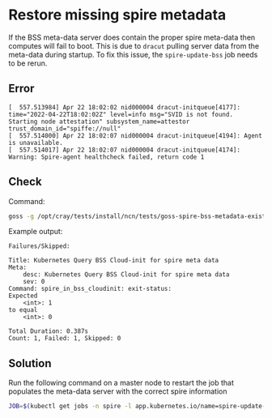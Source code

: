 # Restore missing spire metadata

If the BSS meta-data server does contain the proper spire meta-data then
computes will fail to boot. This is due to `dracut` pulling server data from the
meta-data during startup. To fix this issue, the `spire-update-bss` job needs
to be rerun.

## Error

```text
[  557.513984] Apr 22 18:02:02 nid000004 dracut-initqueue[4177]: time="2022-04-22T18:02:02Z" level=info msg="SVID is not found. Starting node attestation" subsystem_name=attestor trust_domain_id="spiffe://null"
[  557.514000] Apr 22 18:02:07 nid000004 dracut-initqueue[4194]: Agent is unavailable.
[  557.514017] Apr 22 18:02:07 nid000004 dracut-initqueue[4174]: Warning: Spire-agent healthcheck failed, return code 1
```

## Check

Command:

```bash
goss -g /opt/cray/tests/install/ncn/tests/goss-spire-bss-metadata-exist.yaml v
```

Example output:

```text
Failures/Skipped:

Title: Kubernetes Query BSS Cloud-init for spire meta data
Meta:
    desc: Kubernetes Query BSS Cloud-init for spire meta data
    sev: 0
Command: spire_in_bss_cloudinit: exit-status:
Expected
    <int>: 1
to equal
    <int>: 0

Total Duration: 0.387s
Count: 1, Failed: 1, Skipped: 0
```

## Solution

Run the following command on a master node to restart the job that populates
the meta-data server with the correct spire information

```bash
JOB=$(kubectl get jobs -n spire -l app.kubernetes.io/name=spire-update-bss --no-headers -oname |sort -u | tail -n1); kubectl get -n spire $JOB -o json  | jq 'del(.spec.selector,.spec.template.metadata.labels)' | kubectl replace --force -f -
```
